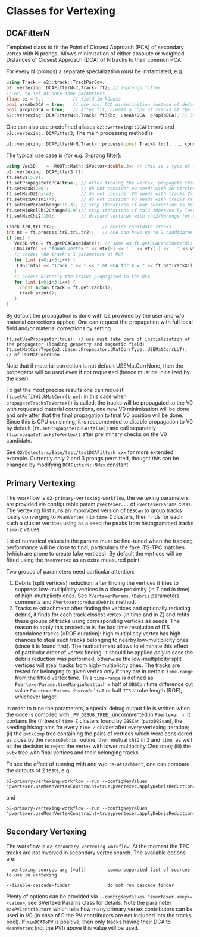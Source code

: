 <!-- doxy
\page refDetectorsVertexing Detectors Vertexing
/doxy -->

# Classes for Vertexing

## DCAFitterN

Templated class to fit the Point of Closest Approach (PCA) of secondary vertex with N prongs. Allows minimization of either absolute or weighted Distances of Closest Approach (DCA) of N tracks to their common PCA.

For every N (prongs) a separate specialization must be instantiated, e.g.
```cpp
using Track = o2::track::TrackParCov;
o2::vertexing::DCAFitterN<2,Track> ft2; // 2-prongs fitter
// or, to set at once some parameters
float bz = 5.;           // field in kGauss
bool useAbsDCA = true;   // use abs. DCA minimizaition instead of default weighted
bool propToDCA = true;   // after fit, create a copy of tracks at the found PCA
o2::vertexing::DCAFitterN<3,Track> ft3(bz, useAbsDCA, propToDCA); // 3-prongs fitter
```
One can also use predefined aliases ``o2::vertexing::DCAFitter2`` and ``o2::vertexing::DCAFitter3``;
The main processing method is
```cpp
o2::vertexing::DCAFitterN<N,Track>::process(const Track& trc1,..., cons Track& trcN);
```

The typical use case is (for e.g. 3-prong fitter):
```cpp
using Vec3D    =  ROOT::Math::SVector<double,3>; // this is a type of the fitted vertex
o2::vertexing::DCAFitter3 ft;
ft.setBz(5.0);
ft.setPropagateToPCA(true); // After finding the vertex, propagate tracks to the DCA. This is default anyway
ft.setMaxR(200);            // do not consider V0 seeds with 2D circles crossing above this R. This is default anyway
ft.setMaxDZIni(4);          // do not consider V0 seeds with tracks Z-distance exceeding this. This is default anyway
ft.setMaxDXYIni(4);         // do not consider V0 seeds with tracks XY-distance exceeding this. This is default anyway
ft.setMinParamChange(1e-3); // stop iterations if max correction is below this value. This is default anyway
ft.setMinRelChi2Change(0.9);// stop iterations if chi2 improves by less that this factor
ft.setMaxChi2(10);          // discard vertices with chi2/Nprongs (or sum{DCAi^2}/Nprongs for abs. distance minimization)

Track tr0,tr1,tr2;                  // decide candidate tracks
int nc = ft.process(tr0,tr1,tr2);   // one can have up to 2 candidates, though the 2nd (if any) will have worse quality
if (nc) {
   Vec3D vtx = ft.getPCACandidate(); // same as ft.getPCACandidate(0);
   LOG(info) << "found vertex " << vtx[0] << ' ' << vtx[1] << ' ' << vtx[2];
   // access the track's X parameters at PCA
   for (int i=0;i<3;i++) {
    LOG(info) << "Track " << i << " at PCA for X = " << ft.getTrackX(i);
   }
   // access directly the tracks propagated to the DCA
   for (int i=0;i<3;i++) {
     const auto& track = ft.getTrack(i);
     track.print();
   }
}
```

By default the propagation is done with bZ provided by the user and w/o material corrections applied.
One can request the propagation with full local field and/or material corrections by setting
```
ft.setUsePropagator(true); // use must take care of initialization of the propagator (loading geometry and magnetic field)
ft.setMatCorrType(o2::base::Propagator::MatCorrType::USEMatCorrLUT); // of USEMatCorrTGeo
```

Note that if material correction is not default USEMatCorrNone, then the propagator will be used even if not requested (hence must be initialized by the user).

To get the most precise results one can request `ft.setRefitWithMatCorr(true)`: in this case when `propagateTracksToVertex()` is called, the tracks will be propagated
to the V0 with requested material corrections, one new V0 minimization will be done and only after that the final propagation to final V0 position will be done.
Since this is CPU consiming, it is reccomended to disable propagation to V0 by default (`ft.setPropagateToPCA(false)`) and call separately `ft.propagateTracksToVertex()`
after preliminary checks on the V0 candidate.


See ``O2/Detectors/Base/test/testDCAFitterN.cxx`` for more extended example.
Currently only 2 and 3 prongs permitted, thought this can be changed by modifying ``DCAFitterN::NMax`` constant.

## Primary Vertexing

The workflow is `o2-primary-vertexing-workflow`, the vertexing parameters are provided via configurable param `pvertexer...` of `PVertexerParams` class. The vertexing first runs an improvized version of `DBSCan` to group tracks losely converging to `MeanVertex` into `time-Z` clusters, then finds for each such a cluster vertices using as a seed the peaks from histogrammed tracks `time-Z` values.

Lot of numerical values in the params must be fine-tuned when the tracking performance will be close to final, particularly the fake ITS-TPC matches (which are prone to create fake vertices).
By default the vertices will be fitted using the `MeanVertex` as an extra measured point.

Two groups of parameters need particular attention:

1) Debris (split vertices) reduction: after finding the vertices it tries to suppress low-multiplicity vertices in a close proximity (in Z and in time) of high-multiplicity ones. See `PVertexerParams.*Debris` parameters comments and `PVertexer::reduceDebris` method.
2) Tracks re-attachment: after finding the vertices and optionally reducing debris, it finds for each track closest vertex (in time and in Z) and refits these groups of tracks using corresponding vertices as seeds. The reason to apply this procedure is the bad time resolution of ITS standalone tracks (=ROF duration): high multiplicity vertex has high chances to steal such tracks belonging to nearby low-multiplicity ones (since it is found first). The reattachment allows to eliminate this effect of particular order of vertex finding.
It should be applied *only* in case the debris reduction was performed, otherwise the low-multiplicity split vertices will steal tracks from high-multiplicity ones. The tracks are tested for belonging to given vertex only if they are in certain `time-range` from the fitted vertex time. This `time-range` is defined as `PVertexerParams.timeMarginReattach` + half of `DBSCan` time difference cut value
`PVertexerParams.dbscanDeltaT` or half `ITS` strobe length (ROF), whichever larger.

In order to tune the parameters, a special debug output file is written when the code is compiled with `_PV_DEBUG_TREE_` uncommented in `PVertexer.h`. It contains the (i) tree of `time-Z` clusters found by `DBSCan` (`pvtxDBScan`), the seeding histograms for every `time-Z` cluster after every vertexing iteration; (ii) the `pvtxComp` tree containing the pairs of vertices which were considered as close by the `reduceDebris` routine, their mutual `chi2` in `Z` and `time`, as well as the decision to reject the vertex with lower multiplicity (2nd one);
(iii) the `pvtx` tree with final vertices and their belonging tracks.

To see the effect of running with and w/o `re-attachment`, one can compare the outputs of 2 tests, e.g.
````
o2-primary-vertexing-workflow --run --configKeyValues "pvertexer.useMeanVertexConstraint=true;pvertexer.applyDebrisReduction=true;pvertexer.applyReattachment=false"
````
and
````
o2-primary-vertexing-workflow --run --configKeyValues "pvertexer.useMeanVertexConstraint=true;pvertexer.applyDebrisReduction=true;pvertexer.applyReattachment=true"
````

## Secondary Vertexing

The workflow is `o2-secondary-vertexing-workflow`. At the moment the TPC tracks are not involved in secondary vertex search.
The available options are:
```
--vertexing-sources arg (=all)        comma-separated list of sources to use in vertexing
```
```
--disable-cascade-finder              do not run cascade finder
```
Plenty of options can be provided via ` --configKeyValues "svertexer.<key>=<value> `, see SVertexerParams class for details.
Note the parameter `maxPVContributors` which tells how many primary vertex contributors can be used in V0 (in case of 0 the PV contributors are not included into the tracks pool). If `minDCAToPV` is positive, then only tracks having their DCA to `MeanVertex` (not the PV!) above this value will be used.